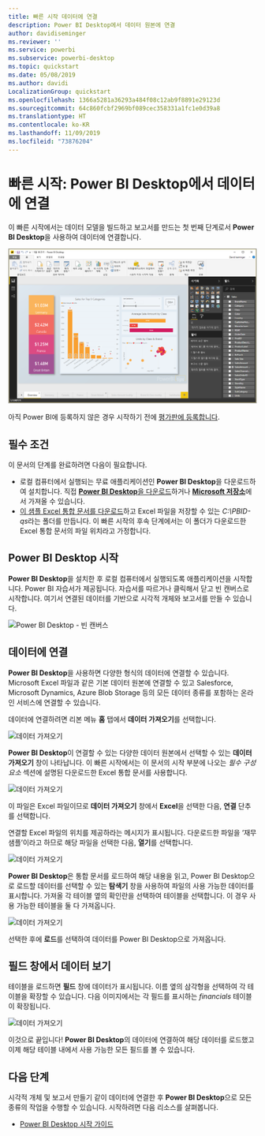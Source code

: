 ```yaml
---
title: 빠른 시작 데이터에 연결
description: Power BI Desktop에서 데이터 원본에 연결
author: davidiseminger
ms.reviewer: ''
ms.service: powerbi
ms.subservice: powerbi-desktop
ms.topic: quickstart
ms.date: 05/08/2019
ms.author: davidi
LocalizationGroup: quickstart
ms.openlocfilehash: 1366a5281a36293a484f08c12ab9f8891e29123d
ms.sourcegitcommit: 64c860fcbf2969bf089cec358331a1fc1e0d39a8
ms.translationtype: HT
ms.contentlocale: ko-KR
ms.lasthandoff: 11/09/2019
ms.locfileid: "73876204"
---
```

# <a name="quickstart-connect-to-data-in-power-bi-desktop"></a>빠른 시작: Power BI Desktop에서 데이터에 연결

이 빠른 시작에서는 데이터 모델을 빌드하고 보고서를 만드는 첫 번째 단계로서 **Power BI Desktop**을 사용하여 데이터에 연결합니다.

![Power BI Desktop](media/desktop-what-is-desktop/what-is-desktop_01.png)

아직 Power BI에 등록하지 않은 경우 시작하기 전에 [평가판에 등록합니다](https://app.powerbi.com/signupredirect?pbi_source=web).

## <a name="prerequisites"></a>필수 조건

이 문서의 단계를 완료하려면 다음이 필요합니다.
* 로컬 컴퓨터에서 실행되는 무료 애플리케이션인 **Power BI Desktop**을 다운로드하여 설치합니다. 직접 [**Power BI Desktop**을 다운로드](https://powerbi.microsoft.com/desktop)하거나 [**Microsoft 저장소**](https://aka.ms/pbidesktopstore)에서 가져올 수 있습니다.
* [이 샘플 Excel 통합 문서를 다운로드](https://go.microsoft.com/fwlink/?LinkID=521962)하고 Excel 파일을 저장할 수 있는 *C:\PBID-qs*라는 폴더를 만듭니다. 이 빠른 시작의 후속 단계에서는 이 폴더가 다운로드한 Excel 통합 문서의 파일 위치라고 가정합니다.

## <a name="launch-power-bi-desktop"></a>Power BI Desktop 시작

**Power BI Desktop**을 설치한 후 로컬 컴퓨터에서 실행되도록 애플리케이션을 시작합니다. Power BI 자습서가 제공됩니다. 자습서를 따르거나 클릭해서 닫고 빈 캔버스로 시작합니다. 여기서 연결된 데이터를 기반으로 시각적 개체와 보고서를 만들 수 있습니다. 

![Power BI Desktop - 빈 캔버스](media/desktop-quickstart-connect-to-data/qs-connect-data_01.png)

## <a name="connect-to-data"></a>데이터에 연결

**Power BI Desktop**을 사용하면 다양한 형식의 데이터에 연결할 수 있습니다. Microsoft Excel 파일과 같은 기본 데이터 원본에 연결할 수 있고 Salesforce, Microsoft Dynamics, Azure Blob Storage 등의 모든 데이터 종류를 포함하는 온라인 서비스에 연결할 수 있습니다.

데이터에 연결하려면 리본 메뉴 **홈** 탭에서 **데이터 가져오기**를 선택합니다.

![데이터 가져오기](media/desktop-quickstart-connect-to-data/qs-connect-data_02.png)

**Power BI Desktop**이 연결할 수 있는 다양한 데이터 원본에서 선택할 수 있는 **데이터 가져오기** 창이 나타납니다. 이 빠른 시작에서는 이 문서의 시작 부분에 나오는 *필수 구성 요소* 섹션에 설명된 다운로드한 Excel 통합 문서를 사용합니다.

![데이터 가져오기](media/desktop-quickstart-connect-to-data/qs-connect-data_03.png)

이 파일은 Excel 파일이므로 **데이터 가져오기** 창에서 **Excel**을 선택한 다음, **연결** 단추를 선택합니다.

연결할 Excel 파일의 위치를 제공하라는 메시지가 표시됩니다. 다운로드한 파일을 ‘재무 샘플’이라고 하므로 해당 파일을 선택한 다음, **열기**를 선택합니다. 

![데이터 가져오기](media/desktop-quickstart-connect-to-data/qs-connect-data_04.png)

**Power BI Desktop**은 통합 문서를 로드하여 해당 내용을 읽고, Power BI Desktop으로 로드할 데이터를 선택할 수 있는 **탐색기** 창을 사용하여 파일의 사용 가능한 데이터를 표시합니다. 가져올 각 테이블 옆의 확인란을 선택하여 테이블을 선택합니다. 이 경우 사용 가능한 테이블을 둘 다 가져옵니다.

![데이터 가져오기](media/desktop-quickstart-connect-to-data/qs-connect-data_05.png)

선택한 후에 **로드**를 선택하여 데이터를 Power BI Desktop으로 가져옵니다.

## <a name="view-data-in-the-fields-pane"></a>필드 창에서 데이터 보기

테이블을 로드하면 **필드** 창에 데이터가 표시됩니다. 이름 옆의 삼각형을 선택하여 각 테이블을 확장할 수 있습니다. 다음 이미지에서는 각 필드를 표시하는 *financials* 테이블이 확장됩니다. 

![데이터 가져오기](media/desktop-quickstart-connect-to-data/qs-connect-data_06.png)

이것으로 끝입니다! **Power BI Desktop**의 데이터에 연결하여 해당 데이터를 로드했고 이제 해당 테이블 내에서 사용 가능한 모든 필드를 볼 수 있습니다.

## <a name="next-steps"></a>다음 단계

시각적 개체 및 보고서 만들기 같이 데이터에 연결한 후 **Power BI Desktop**으로 모든 종류의 작업을 수행할 수 있습니다. 시작하려면 다음 리소스를 살펴봅니다.

* [Power BI Desktop 시작 가이드](desktop-getting-started.md)
